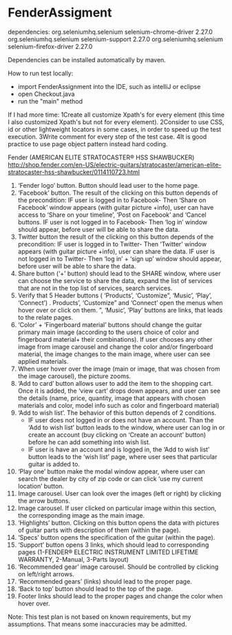 # FenderAssigment

dependencies:
        <dependency>
            <groupId>org.seleniumhq.selenium</groupId>
            <artifactId>selenium-chrome-driver</artifactId>
            <version>2.27.0</version>
        </dependency>
        <dependency>
            <groupId>org.seleniumhq.selenium</groupId>
            <artifactId>selenium-support</artifactId>
            <version>2.27.0</version>
        </dependency>
        <dependency>
            <groupId>org.seleniumhq.selenium</groupId>
            <artifactId>selenium-firefox-driver</artifactId>
            <version>2.27.0</version>
        </dependency>
        
Dependencies can be installed automatically by maven.

How to run test locally:
* import FenderAssignment into the IDE, such as intelliJ or eclipse
* open Checkout.java
* run the "main" method

If I had more time: 
1Create all customize Xpath's for every element (this time I also customized Xpath's but not for every element).
2Consider to use CSS, id or other lightweight locators in some cases, in order to speed up the test execution.
3Write comment for every step of the test case.
4It is good practice to use page object pattern instead hard coding.


Fender (AMERICAN ELITE STRATOCASTER® HSS SHAWBUCKER)
http://shop.fender.com/en-US/electric-guitars/stratocaster/american-elite-stratocaster-hss-shawbucker/0114110723.html

1. ‘Fender logo’ button. Button should lead user to the home page.
2. ‘Facebook’ button. The result of the clicking on this button depends of the precondition:
    IF user is logged in to Facebook- Then ‘Share on Facebook’ window appears (with guitar picture    +info), user can have access to ‘Share on your timeline’, ‘Post on Facebook’ and ‘Cancel buttons.
    IF user is not logged in to Facebook- Then ‘log in’ window should appear, before user will be able to share the data.
3. Twitter button the result of the clicking on this button depends of the precondition:
    IF user is logged in to Twitter- Then ‘Twitter’ window appears (with guitar picture +info), user can share the data.
    IF user is not logged in to Twitter- Then ‘log in’ + ‘sign up’ window should appear, before user will  be able to share the data.
4. Share button (‘+’ button) should lead to the SHARE window, where user can choose the service to
  share the data, expand the list of services that are not in the top list of services, search services.
5. Verify that 5 Header buttons ( ‘Products’, ‘Customize”, ‘Music’, ‘Play’, ‘Connect’) . Products’, ‘Customize” and ‘Connect’ open the menus when hover over or click on them. ”, ‘Music’, ‘Play’ buttons are links, that leads to the relate pages.
6. ‘Color’ + ‘Fingerboard material’ buttons should change the guitar primary main image (according to the users choice of color and fingerboard material+ their combinations). If user chooses any other image from image carousel and change the color and/or fingerboard material, the image changes to the main image, where user can see applied materials.
7. When user hover over the image (main or image, that was chosen from the image carousel), the picture zooms.
8. ‘Add to card’ button allows user to add the item to the shopping cart. Once it is added, the ‘view cart’ drops down appears, and user can see the details (name, price, quantity, image that appears with chosen materials and color, model info such as color and fingerboard material)
9. ‘Add to wish list’. The behavior of this button depends of 2 conditions.
    * IF user does not logged in or does not have an account. Than the ‘Add to wish list’ button leads to the window, where user can log in or create an account (buy clicking on ‘Create an account’ button) before he can add something into wish list.
    * IF user is have an account and is logged in, the ‘Add to wish list’ button leads to the ‘wish list’ page, where user sees that particular guitar is added to. 
10. ‘Play one’ button make the modal window appear, where user can search the dealer by city of zip code or can click ‘use my current location’ button. 
11. Image carousel. User can look over the images (left or right) by clicking the arrow buttons.
12. Image carousel.  If user clicked on particular image within this section, the corresponding image as the main image.
13. ‘Highlights’ button. Clicking on this button opens the data with pictures of guitar parts with description of them (within the page).
14. ‘Specs’ button opens the specification of the guitar (within the page).
15. ‘Support’ button opens 3 links, which should lead to corresponding pages (1-FENDER® ELECTRIC INSTRUMENT LIMITED LIFETIME WARRANTY, 2-Manual, 3-Parts layout)
16. ‘Recommended gear’ image carousel. Should be controlled by clicking on left/right arrows.
17. ‘Recommended gears’ (links) should lead to the proper page.
18. ‘Back to top’ button should lead to the top of the page.
19. Footer links should lead to the proper pages and change the color when hover over.

Note: This test plan is not based on known requirements, but my assumptions. That means some inaccuracies may be admitted.





